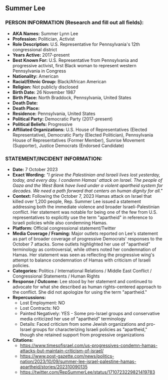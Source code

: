 ## Summer Lee

### PERSON INFORMATION (Research and fill out all fields):
- **AKA Names:** Summer Lynn Lee
- **Profession:** Politician, Activist
- **Role Description:** U.S. Representative for Pennsylvania's 12th congressional district
- **Years Active:** 2017-present
- **Best Known For:** U.S. Representative from Pennsylvania and progressive activist, first Black woman to represent western Pennsylvania in Congress
- **Nationality:** American
- **Racial/Ethnic Group:** Black/African American
- **Religion:** Not publicly disclosed
- **Birth Date:** 26 November 1987
- **Birth Place:** North Braddock, Pennsylvania, United States
- **Death Date:** 
- **Death Place:** 
- **Residence:** Pennsylvania, United States
- **Political Party:** Democratic Party (2017-present)
- **Political Beliefs:** Progressive
- **Affiliated Organizations:** U.S. House of Representatives (Elected Representative), Democratic Party (Elected Politician), Pennsylvania House of Representatives (Former Member), Sunrise Movement (Supporter), Justice Democrats (Endorsed Candidate)

### STATEMENT/INCIDENT INFORMATION:
- **Date:** 7 October 2023
- **Exact Wording:** *"I grieve the Palestinian and Israeli lives lost yesterday, today, and every day. I condemn Hamas' attack on Israel. The people of Gaza and the West Bank have lived under a violent apartheid system for decades. We need a path forward that centers on human dignity for all."*
- **Context:** Following the October 7, 2023 Hamas attack on Israel that killed over 1,200 people, Rep. Summer Lee issued a statement addressing both the immediate violence and broader Israeli-Palestinian conflict. Her statement was notable for being one of the few from U.S. representatives to explicitly use the term "apartheid" in reference to Israeli policies while also condemning Hamas.
- **Platform:** Official congressional statement/Twitter
- **Media Coverage / Framing:** Major outlets reported on Lee's statement as part of broader coverage of progressive Democrats' responses to the October 7 attacks. Some outlets highlighted her use of "apartheid" terminology as controversial, while others noted her condemnation of Hamas. Her statement was seen as reflecting the progressive wing's attempt to balance condemnation of Hamas with criticism of Israeli policies.
- **Categories:** Politics / International Relations / Middle East Conflict / Congressional Statements / Human Rights
- **Response / Outcome:** Lee stood by her statement and continued to advocate for what she described as human rights-centered approach to the conflict. She did not apologize for using the term "apartheid."
- **Repercussions:**
  - Lost Employment: NO
  - Lost Contracts: NO
  - Painted Negatively: YES - Some pro-Israel groups and conservative media criticized her use of "apartheid" terminology
  - Details: Faced criticism from some Jewish organizations and pro-Israel groups for characterizing Israeli policies as "apartheid," though she retained support from progressive organizations
- **Citations:** 
  - https://www.timesofisrael.com/us-progressives-condemn-hamas-attacks-but-maintain-criticism-of-israel/
  - https://www.post-gazette.com/news/politics-nation/2023/10/09/summer-lee-israel-palestine-hamas-apartheid/stories/202310090135
  - https://twitter.com/RepSummerLee/status/1710723229821419783